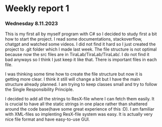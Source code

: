 # Weekly report 1

### Wednesday 8.11.2023
This is my first all by myself program with C# so I decided to study first a bit how to start the project. I read some documentations, stackoverflow, chatgpt and watched some videos. I did not find it hard so I just created the project to .git folder which I made last week. The file structure is not optimal because now the src files are in TiraLab/TiraLab/TiraLab/. I do not find it bad anyways so I think I just keep it like that. There is important files in each file.

I was thinking some time how to create the file structure but now it is getting more clear. I think it still will change a bit but I have the main structure already planned. I am trying to keep classes small and try to follow the Single Responsibility Principle.

I decided to add all the strings to ResX-file where I can fetch them easily. It is crucial to have all the static strings in one place rather than shattered around the code base(have some great experience of this :D). I am familiar with XML-files so implenting ResX-file system was easy. It is actually very nice file format and have easy-to-use GUI.